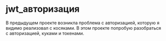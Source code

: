 # jwt_авторизация

В предыдущем проекте возникла проблема с авторизацией, которую я видимо реализовал с косяками.
В этом проекте попробую разобраться с авторизацией, куками и токенами.

